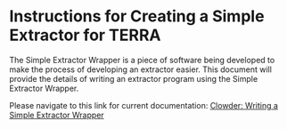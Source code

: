 # Instructions for Creating a Simple Extractor for TERRA
 The Simple Extractor Wrapper is a piece of software being developed to make the process of developing an extractor easier. This document will provide the details of writing an extractor program using the Simple Extractor Wrapper.
 
 Please navigate to this link for current documentation: 
[Clowder: Writing a Simple Extractor Wrapper](https://opensource.ncsa.illinois.edu/confluence/display/CATS/Writing+an+Extractor+Using+Simple+Extractor+Wrapper)

